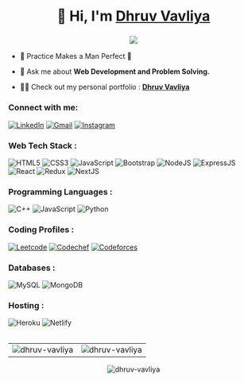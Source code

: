 <h1 align="center">👋 Hi, I'm <a href="https://www.linkedin.com/in/dhruv-vavliya/" target="_blank"> Dhruv Vavliya </a></h1>
<h3 align="center"> <img src="https://readme-typing-svg.herokuapp.com?color=0357F7&lines=Web+Developer+and+Competitive+Coder+%3A)" /> </h3>

- 🌱 Practice Makes a Man Perfect 🚀

- 💬 Ask me about **Web Development and Problem Solving.**

- 👨‍💻 Check out my personal portfolio : **<a href="https://dhruv-vavliya.github.io/Dhruv_Vavliya/" target="_blank">Dhruv Vavliya</a>**


<h3 align="left">Connect with me:</h3>
<div align="left">
  <a href="https://dhruv-vavliya.github.io/Dhruv_Vavliya/"><img alt="LinkedIn" src="https://img.shields.io/badge/linkedin-%230077B5.svg?style=for-the-badge&logo=linkedin&logoColor=white"/></a>
  <a href="mailto:dhruvvavliya79@gmail.com"><img alt="Gmail" src="https://img.shields.io/badge/Gmail-D14836?style=for-the-badge&logo=gmail&logoColor=white"/></a>
   <a href="https://www.instagram.com/dhruv_vavliya/"><img alt="Instagram" src="https://img.shields.io/badge/Instagram-E4405F?style=for-the-badge&logo=instagram&logoColor=white"/></a>
</div>

<h3 align="left">Web Tech Stack :</h3>
<div align="left">
<img alt="HTML5" src="https://img.shields.io/badge/html5-%23E34F26.svg?style=for-the-badge&logo=html5&logoColor=white"/>
<img alt="CSS3" src="https://img.shields.io/badge/css3-%231572B6.svg?style=for-the-badge&logo=css3&logoColor=white"/> 
<img alt="JavaScript" src="https://img.shields.io/badge/javascript-%23323330.svg?style=for-the-badge&logo=javascript&logoColor=%23F7DF1E"/> 
<img alt="Bootstrap" src="https://img.shields.io/badge/bootstrap-%23563D7C.svg?style=for-the-badge&logo=bootstrap&logoColor=white"/>
<img alt="NodeJS" src="https://img.shields.io/badge/node.js-%2343853D.svg?style=for-the-badge&logo=node&logoColor=white"/>
<img alt="ExpressJS" src="https://img.shields.io/badge/Express.js-000000?style=for-the-badge&logo=express&logoColor=white"/>
<img alt="React" src="https://img.shields.io/badge/react-%2320232a.svg?style=for-the-badge&logo=react&logoColor=%2361DAFB"/>
<img alt="Redux" src="https://img.shields.io/badge/Redux-593D88?style=for-the-badge&logo=redux&logoColor=white"/>
<img alt="NextJS" src="https://img.shields.io/badge/next.js-000000?style=for-the-badge&logo=nextdotjs&logoColor=white"/>
</div>

<h3 align="left">Programming Languages :</h3>
<div align="left">
  <img alt="C++" src="https://img.shields.io/badge/C%2B%2B-00599C?style=for-the-badge&logo=c%2B%2B&logoColor=white"/>
  <img alt="JavaScript" src="https://img.shields.io/badge/javascript-%23323330.svg?style=for-the-badge&logo=javascript&logoColor=%23F7DF1E"/> 
  <img alt="Python" src="https://img.shields.io/badge/python-%2314354C.svg?style=for-the-badge&logo=python&logoColor=white"/>
</div>

<h3 align="left">Coding Profiles :</h3>
<div align="left">
  <a href="https://www.leetcode.com/risky_coder"><img alt="Leetcode" src="https://img.shields.io/badge/leetcode-yellow?style=for-the-badge&logo=leetcode&logoColor=white"/></a>
  <a href="https://www.codechef.com/users/dhruv_vavliya"><img alt="Codechef" src="https://img.shields.io/badge/codechef-blue?style=for-the-badge&logo=codechef&logoColor=white"/></a>
  <a href="https://codeforces.com/profile/Dhruv_Vavliya"><img alt="Codeforces" src="https://img.shields.io/badge/codeforces-red?style=for-the-badge&logo=codeforces&logoColor=white"/></a>
</div>

<h3 align="left">Databases :</h3>
<div align="left">
  <img alt="MySQL" src="https://img.shields.io/badge/mysql-%2300f.svg?style=for-the-badge&logo=mysql&logoColor=white"/>
  <img alt="MongoDB" src ="https://img.shields.io/badge/MongoDB-4EA94B?style=for-the-badge&logo=mongodb&logoColor=white"/>
</div>


<h3 align="left">Hosting :</h3>
<div align="left">
  <img alt="Heroku" src="https://img.shields.io/badge/heroku-%23430098.svg?style=for-the-badge&logo=heroku&logoColor=white"/>
  <img alt="Netlify" src="https://img.shields.io/badge/Netlify-00C7B7?style=for-the-badge&logo=netlify&logoColor=white"/>
</div><br/>

<table>
  <tr>
    <td><img src="https://github-readme-stats.vercel.app/api?username=dhruv-vavliya&show_icons=true&theme=dark&locale=en" alt="dhruv-vavliya" /></td>
    <td><img src="https://github-readme-stats.vercel.app/api/top-langs?username=dhruv-vavliya&show_icons=true&theme=dark&locale=en&layout=compact" alt="dhruv-vavliya" /></td>
  </tr>
</table>

<div align="center">
<p><img align="center" src="https://github-readme-streak-stats.herokuapp.com/?user=dhruv-vavliya&theme=dark" alt="dhruv-vavliya" /></p>
  </div>
